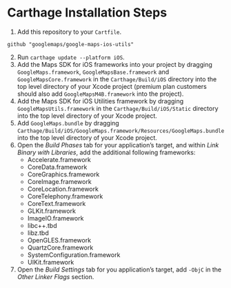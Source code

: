 Carthage Installation Steps
===========================

1. Add this repository to your `Cartfile`.
```
github "googlemaps/google-maps-ios-utils"
```

2. Run `carthage update --platform iOS`.
3. Add the Maps SDK for iOS frameworks into your project by dragging `GoogleMaps.framework`, `GoogleMapsBase.framework` and `GoogleMapsCore.framework` in the `Carthage/Build/iOS` directory into the top level directory of your Xcode project (premium plan customers should also add `GoogleMapsM4B.framework` into the project).
4. Add the Maps SDK for iOS Utilities framework by dragging `GoogleMapsUtils.framework` in the `Carthage/Build/iOS/Static` directory into the top level directory of your Xcode project.
5. Add `GoogleMaps.bundle` by dragging `Carthage/Build/iOS/GoogleMaps.framework/Resources/GoogleMaps.bundle` into the top level directory of your Xcode project.
6. Open the _Build Phases_ tab for your application’s target, and within _Link Binary with Libraries_, add the additional following frameworks:
    * Accelerate.framework
    * CoreData.framework
    * CoreGraphics.framework
    * CoreImage.framework
    * CoreLocation.framework
    * CoreTelephony.framework
    * CoreText.framework
    * GLKit.framework
    * ImageIO.framework
    * libc++.tbd
    * libz.tbd
    * OpenGLES.framework
    * QuartzCore.framework
    * SystemConfiguration.framework
    * UIKit.framework
7. Open the _Build Settings_ tab for you application’s target, add `-ObjC` in the _Other Linker Flags_ section.
